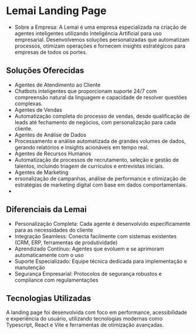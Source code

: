 # Lemai Landing Page

- Sobre a Empresa:
A Lemai é uma empresa especializada na criação de agentes inteligentes utilizando Inteligência Artificial para uso empresarial. Desenvolvemos soluções personalizadas que automatizam processos, otimizam operações e fornecem insights estratégicos para empresas de todos os portes.

## Soluções Oferecidas

- Agentes de Atendimento ao Cliente
- Chatbots inteligentes que proporcionam suporte 24/7 com compreensão natural da linguagem e capacidade de resolver questões complexas.
- Agentes de Vendas
- Automatização completa do processo de vendas, desde qualificação de leads até fechamento de negócios, com personalização para cada cliente.
- Agentes de Análise de Dados
- Processamento e análise automatizada de grandes volumes de dados, gerando relatórios e insights acionáveis em tempo real.
- Agentes de Recursos Humanos
- Automatização de processos de recrutamento, seleção e gestão de talentos, incluindo triagem de currículos e entrevistas iniciais.
- Agentes de Marketing
- ersonalização de campanhas, análise de performance e otimização de estratégias de marketing digital com base em dados comportamentais.
- 
## Diferenciais da Lemai

- Personalização Completa: Cada agente é desenvolvido especificamente para as necessidades do cliente
- Integração Seamless: Conecta facilmente com sistemas existentes (CRM, ERP, ferramentas de produtividade)
- Aprendizado Contínuo: Agentes que evoluem e se aprimoram automaticamente com o uso
- Suporte Especializado: Equipe técnica dedicada para implementação e manutenção
- Segurança Empresarial: Protocolos de segurança robustos e compliance com regulamentações

## Tecnologias Utilizadas
A landing page foi desenvolvida com foco em performance, acessibilidade e experiência do usuário, utilizando tecnologias modernas como Typescript, React e Vite e ferramentas de otimização avançadas.
